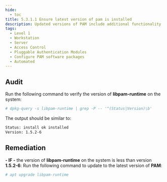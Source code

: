 ```yaml
---
hide:
  - toc
title: 5.3.1.1 Ensure latest version of pam is installed
description: Updated versions of PAM include additional functionality
tags:
  - Level 1
  - Workstation
  - Server
  - Access Control
  - Pluggable Authentication Modules
  - Configure PAM software packages
  - Automated
---
```


## Audit
Run the following command to verify the version of **libpam-runtime** on the system:
```bash
# dpkg-query -s libpam-runtime | grep -P -- '^(Status|Version)\b'
```

The output should be similar to:
```bash
Status: install ok installed
Version: 1.5.2-6
```

## Remediation
**- IF -** the version of **libpam-runtime** on the system is less than version **1.5.2-6**:
Run the following command to update to the latest version of **PAM**:
```bash
# apt upgrade libpam-runtime
```
